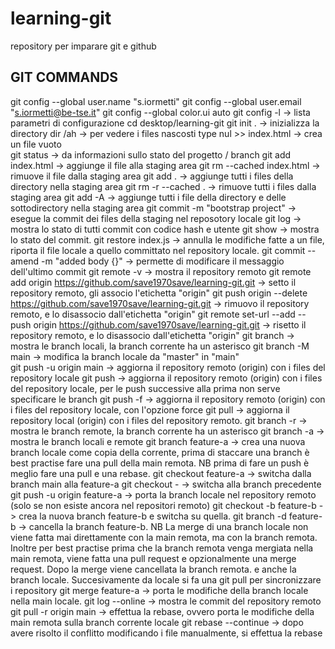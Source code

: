 # learning-git

repository per imparare git e github

GIT COMMANDS
----------------
git config --global user.name "s.iormetti"
git config --global user.email "s.iormetti@be-tse.it"
git config --global color.ui auto
git config -l -> lista parametri di configurazione
cd desktop/learning-git
git init .    -> inizializza la directory
dir /ah       -> per vedere i files nascosti
type nul >> index.html -> crea un file vuoto  
git status             -> da informazioni sullo stato del progetto / branch
git add index.html     -> aggiunge il file alla staging area
git rm --cached index.html  -> rimuove il file dalla staging area
git add .              -> aggiunge tutti i files della directory nella staging area
git rm -r --cached .   -> rimuove tutti i files dalla staging area
git add -A             -> aggiunge tutti i file della directory e delle sottodirectory nella staging area
git commit -m "bootstrap project"  -> esegue la commit dei files della staging nel reposotory locale
git log                -> mostra lo stato di tutti commit con codice hash e utente
git show <codice hash>      -> mostra lo stato del commit.
git restore index.js   -> annulla le modifiche fatte a un file, riporta il file locale a quello committato nel repository locale.
git commit --amend -m "added body {}"    -> permette di modificare il messaggio dell'ultimo commit
git remote -v  ->  mostra il repository remoto
git remote add origin https://github.com/save1970save/learning-git.git    -> setto il repository remoto, gli associo l'etichetta "origin"
git push origin --delete https://github.com/save1970save/learning-git.git  -> rimuovo il repository remoto, e lo disassocio dall'etichetta "origin"
git remote set-url --add --push origin https://github.com/save1970save/learning-git.git -> risetto il repository remoto, e lo disassocio dall'etichetta "origin"
git branch               -> mostra le branch locali, la branch corrente ha un asterisco
git branch -M main       -> modifica la branch locale da "master" in "main"  
git push -u origin main  -> aggiorna il repository remoto (origin) con i files del repository locale
git push                 -> aggiorna il repository remoto (origin) con i files del repository locale, per le push successive alla prima non serve specificare le branch
git push -f              -> aggiorna il repository remoto (origin) con i files del repository locale, con l'opzione force
git pull                 -> aggiorna il repository local (origin) con i files del repository remoto.
git branch -r            -> mostra le branch remote, la branch corrente ha un asterisco
git branch -a            -> mostra le branch locali e remote
git branch feature-a     -> crea una nuova branch locale come copia della corrente, prima di staccare una branch è best practise fare una pull della main remota.
NB prima di fare un push è meglio fare una pull e una rebase.
git checkout feature-a   -> switcha dalla branch main alla feature-a
git checkout -           -> switcha alla branch precedente
git push -u origin feature-a  -> porta la branch locale nel repository remoto (solo se non esiste ancora nel repositori remoto)
git checkout -b feature-b -> crea la nuova branch feature-b e switcha su quella.
git branch -d feature-b   -> cancella la branch feature-b.
NB La merge di una branch locale non viene fatta mai direttamente con la main remota, ma con la branch remota. 
Inoltre per best practise prima che la branch remota venga mergiata nella main remota, viene fatta una pull request e opzionalmente una merge request.
Dopo la merge viene cancellata la branch remota. e anche la branch locale. Succesivamente da locale si fa una git pull per sincronizzare i repository
git merge feature-a       -> porta le modifiche della branch locale nella main locale. 
git log --online          -> mostra le commit del repository remoto
git pull -r origin main   -> effettua la rebase, ovvero porta le modifiche della main remota sulla branch corrente locale
git rebase --continue     -> dopo avere risolto il conflitto modificando i file manualmente, si effettua la rebase
